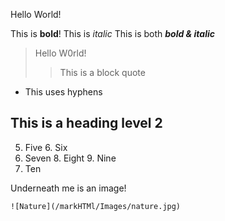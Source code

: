Hello World!

This is **bold**!
This is *italic*
This is both ***bold & italic***

> Hello W0rld!
>
>> This is a block quote

- This uses hyphens 

## This is a heading level 2

5. Five
    6. Six
7. Seven
        8. Eight
    9. Nine
10. Ten

Underneath me is an image!

    ![Nature](/markHTMl/Images/nature.jpg)

    


    